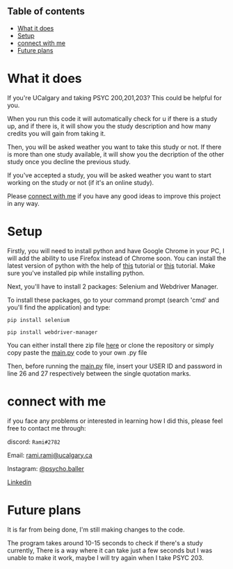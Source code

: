 ## Table of contents
* [What it does](#What-it-does)
* [Setup](#setup)
* [connect with me](#connect-with-me)
* [Future plans](#future-plans)

# What it does
If you're UCalgary and taking PSYC 200,201,203? This could be helpful for you.

When you run this code it will automatically check for u if there is a study up, and if there is, it will show you the study description and how many credits you will gain from taking it.

Then, you will be asked weather you want to take this study or not. If there is more than one study available, it will show you the decription of the other study once you decline the previous study.

If you've accepted a study, you will be asked weather you want to start working on the study or not (if it's an online study).

Please [connect with me](#connect-with-me) if you have any good ideas to improve this project in any way.

# Setup
Firstly, you will need to install python and have Google Chrome in your PC, I will add the ability to use Firefox instead of Chrome soon. You can install the latest version of python with the help of [this](https://youtu.be/dQw4w9WgXcQ) tutorial or [this](https://youtu.be/Kn1HF3oD19c) tutorial. Make sure you've installed pip while installing python.

Next, you'll have to install 2 packages: Selenium and Webdriver Manager.

To install these packages, go to your command prompt (search 'cmd' and you'll find the application) and type:

`pip install selenium`

`pip install webdriver-manager`

You can either install there zip file [here](https://github.com/psycho-baller/UCalgary-research-participation/archive/refs/heads/master.zip) or clone the repository or simply copy paste the [main.py](https://github.com/psycho-baller/UCalgary-research-participation/blob/master/main.py) code to your own .py file



Then, before running the [main.py](https://github.com/psycho-baller/UCalgary-research-participation/blob/master/main.py) file, insert your USER ID and password in line 26 and 27 respectively between the single quotation marks.

# connect with me
if you face any problems or interested in learning how I did this, please feel free to contact me through:

discord: `Rami#2782`

Email: [rami.rami@ucalgary.ca](mailto:rami.rami@ucalgary.ca)

Instagram: [@psycho.baller](https://www.instagram.com/psycho.baller/)

[Linkedin](https://www.linkedin.com/in/rami-maalouf-0b0228215/)

# Future plans
It is far from being done, I'm still making changes to the code.

The program takes around 10-15 seconds to check if there's a study currently, There is a way where it can take just a few seconds but I was unable to make it work, maybe I will try again when I take PSYC 203.
